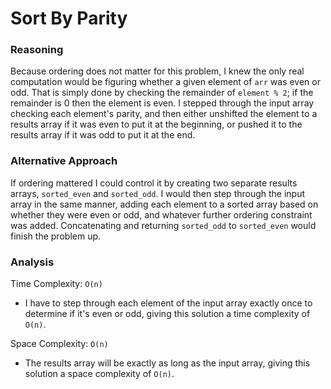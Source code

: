 # Sort By Parity
### Reasoning
Because ordering does not matter for this problem, I knew the only real computation would be figuring whether a given element of `arr` was even or odd. That is simply done by checking the remainder of `element % 2`; if the remainder is 0 then the element is even. I stepped through the input array checking each element's parity, and then either unshifted the element to a results array if it was even to put it at the beginning, or pushed it to the results array if it was odd to put it at the end.

### Alternative Approach
If ordering mattered I could control it by creating two separate results arrays, `sorted_even` and `sorted_odd`. I would then step through the input array in the same manner, adding each element to a sorted array based on whether they were even or odd, and whatever further ordering constraint was added. Concatenating and returning `sorted_odd` to `sorted_even` would finish the problem up.

### Analysis
Time Complexity: `O(n)`
* I have to step through each element of the input array exactly once to determine if it's even or odd, giving this solution a time complexity of `O(n)`.

Space Complexity: `O(n)`
* The results array will be exactly as long as the input array, giving this solution a space complexity of `O(n)`.
